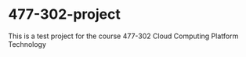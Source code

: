# 477-302-project
This is a test project  for the course 477-302 Cloud  Computing Platform Technology
